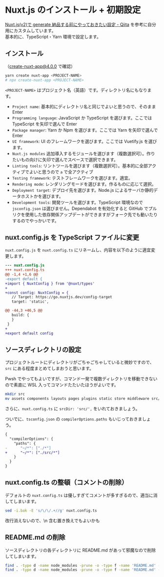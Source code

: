 # Nuxt.js のインストール + 初期設定

[Nuxt.js(v2)で generate 納品する前にやっておきたい設定 - Qiita](https://qiita.com/amishiro/items/11bd642728f6b5838189) を参考に自分用にカスタムしています。  
基本的に、TypeScript・Yarn 環境で設定します。

## インストール

（create-nuxt-app@4.0.0 で確認）

```powershell
yarn create nuxt-app <PROJECT-NAME>
# npx create-nuxt-app <PROJECT-NAME>
```

`<PROJECT-NAME>` はプロジェクト名（英語）です。ディレクトリ名にもなります。

- `Project name`: 基本的にディレクトリ名と同じでよいと思うので、そのまま Enter
- `Programming language`: JavaScript か TypeScript を選びます。ここでは TypeScript を矢印で選んで Enter
- `Package manager`: Yarn か Npm を選びます。ここでは Yarn を矢印で選んで Enter
- `UI framework`: UI のフレームワークを選びます。ここでは Vuetify.js を選びます。
- `Nuxt.js modules` 追加導入するモジュールを選びます（複数選択可）。作りたいもの向けに矢印で選んでスペースで選択できます。
- `Linting tools`: リントツールを選びます（複数選択可）。基本的に全部アクティブでよいと思うので `a` で全アクティブ
- `Testing framework`: テストフレームワークを選びます。適宜。
- `Rendering mode`: レンダリングモードを選びます。作るものに応じて選択。
- `Deployment target`: デプロイ先を選びます。Node.js によるサーバか静的データホストかを選びます。
- `Development tools`: 開発ツールを選びます。TypeScript 環境なので `jsconfig.json` は選びません。Dependabot を有効化すると GitHub でプルリクを使用した依存関係アップデートができますがフォーク先でも動いたりするのでやっかいです。

## nuxt.config.js を TypeScript ファイルに変更

`nuxt.config.js` を `nuxt.config.ts` にリネームし、内容を以下のように適宜変更します。

```diff
--- nuxt.config.js
+++ nuxt.config.ts
@@ -1,4 +1,6 @@
-export default {
+import { NuxtConfig } from '@nuxt/types'
+
+const config: NuxtConfig = {
   // Target: https://go.nuxtjs.dev/config-target
   target: 'static',

@@ -44,3 +46,5 @@
   build: {
   }
 }
+
+export default config
```

## ソースディレクトリの設定

プロジェクトルートにディレクトリがごちゃごちゃしていると微妙ですので、`src` にある程度まとめてしまおうと思います。

Pwsh でやってもよいですが、コマンド一発で複数ディレクトリを移動できないので素直に WSL 入ってコマンドたたいたほうがよいです。

```bash
mkdir src
mv assets components layouts pages plugins static store middleware src/
```

さらに、`nuxt.config.ts` に `srcDir: 'src/',` をいれておきましょう。

ついでに、`tsconfig.json` の `compilerOptions.paths` もいじっておきましょう。

```diff
{
  "compilerOptions": {
    "paths": {
-      "~/*": ["./*"]
+      "~/*": ["./src/*"]
    }
  }
}
```

## nuxt.config.ts の整頓（コメントの削除）

デフォルトの `nuxt.config.ts` は優しすぎてコメントが多すぎるので、適当に消してしまいます。

```bash
sed -i.bak -E 's/\/\/.+//g' nuxt.config.ts
```

改行消えないので、\n 含む置き換えでもよいかも

## README.md の削除

ソースディレクトリの各ディレクトリに README.md があって邪魔なので削除してしまいます。

```bash
find . -type d -name node_modules -prune -o -type f -name 'README.md' -print
find . -type d -name node_modules -prune -o -type f -name 'README.md' -print | xargs rm -v
```
